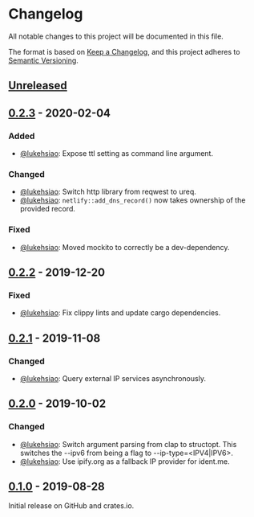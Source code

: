 # Changelog
All notable changes to this project will be documented in this file.

The format is based on [Keep a Changelog](https://keepachangelog.com/en/1.0.0/),
and this project adheres to [Semantic Versioning](https://semver.org/spec/v2.0.0.html).

## [Unreleased]

## [0.2.3] - 2020-02-04
### Added
- [@lukehsiao][lh]: Expose ttl setting as command line argument.

### Changed
- [@lukehsiao][lh]: Switch http library from reqwest to ureq.
- [@lukehsiao][lh]: `netlify::add_dns_record()` now takes ownership of the
  provided record.

### Fixed
- [@lukehsiao][lh]: Moved mockito to correctly be a dev-dependency.

## [0.2.2] - 2019-12-20
### Fixed
- [@lukehsiao][lh]: Fix clippy lints and update cargo dependencies.

## [0.2.1] - 2019-11-08
### Changed
- [@lukehsiao][lh]: Query external IP services asynchronously.

## [0.2.0] - 2019-10-02
### Changed
- [@lukehsiao][lh]: Switch argument parsing from clap to structopt. This
  switches the --ipv6 from being a flag to --ip-type=<IPV4|IPV6>.
- [@lukehsiao][lh]: Use ipify.org as a fallback IP provider for ident.me.

## [0.1.0] - 2019-08-28
Initial release on GitHub and crates.io.


[lh]: https://github.com/lukehsiao

[Unreleased]: https://github.com/lukehsiao/netlify-ddns-rs/compare/v0.2.3...master
[0.2.3]: https://github.com/lukehsiao/netlify-ddns-rs/compare/v0.2.2...v0.2.3
[0.2.2]: https://github.com/lukehsiao/netlify-ddns-rs/compare/v0.2.1...v0.2.2
[0.2.1]: https://github.com/lukehsiao/netlify-ddns-rs/compare/v0.2.0...v0.2.1
[0.2.0]: https://github.com/lukehsiao/netlify-ddns-rs/compare/v0.1.0...v0.2.0
[0.1.0]: https://github.com/lukehsiao/netlify-ddns-rs/releases/tag/v0.1.0
